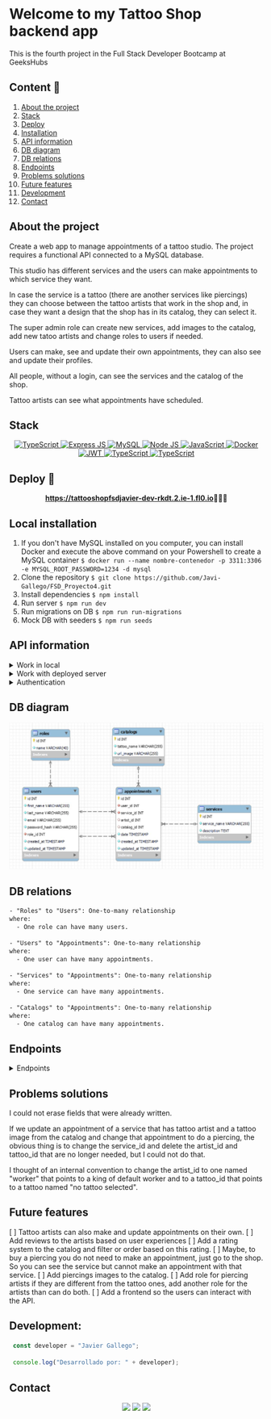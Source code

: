 # Welcome to my Tattoo Shop backend app
This is the fourth project in the Full Stack Developer Bootcamp at GeeksHubs


  ## Content 📝
  <ol>
    <li><a href="#about-the-project">About the project</a></li>
    <li><a href="#stack">Stack</a></li>
    <li><a href="#deploy-🚀">Deploy</a></li>
    <li><a href="#local-installation">Installation</a></li>
    <li><a href="#api-information">API information</a></li>
    <li><a href="#db-diagram">DB diagram</a></li>
    <li><a href="#db-relations">DB relations</a></li>
    <li><a href="#endpoints">Endpoints</a></li>
    <li><a href="#problems-solutions">Problems solutions</a></li>
    <li><a href="#future-features">Future features</a></li>
    <li><a href="#development">Development</a></li>
    <li><a href="#contact">Contact</a></li>
  </ol>


## About the project

Create a web app to manage appointments of a tattoo studio. The project requires a functional API connected to a MySQL database.

This studio has different services and the users can make appointments to which service they want.

In case the service is a tattoo (there are another services like piercings) they can choose between the tattoo artists that work in the shop and, in case they want a design that the shop has in its catalog, they can select it.

The super admin role can create new services, add images to the catalog, add new tatoo artists and change roles to users if needed.    

Users can make, see and update their own appointments, they can also see and update their profiles.

All people, without a login, can see the services and the catalog of the shop.

Tattoo artists can see what appointments have scheduled.


## Stack

<div align="center">
<a href="">
    <img src="https://img.shields.io/badge/TypeScript-3178C6?style=for-the-badge&logo=typescript&logoColor=white" alt="TypeScript" />
</a>
<a href="https://www.expressjs.com/">
    <img src= "https://img.shields.io/badge/express.js-%23c04d59.svg?style=for-the-badge&logo=express&logoColor=white" alt="Express JS"/>
</a>
<a href="">
    <img src="https://img.shields.io/badge/MySQL-4479A1?style=for-the-badge&logo=mysql&logoColor=white" alt="MySQL" />
</a>
<a href="https://nodejs.org/es/">
    <img src= "https://img.shields.io/badge/node.js-026E00?style=for-the-badge&logo=node.js&logoColor=white" alt="Node JS"/>
</a>
<a href="https://developer.mozilla.org/es/docs/Web/JavaScript">
    <img src= "https://img.shields.io/badge/javascipt-EFD81D?style=for-the-badge&logo=javascript&logoColor=black" alt="JavaScript"/>
</a>
<a href="">
<img src="https://img.shields.io/badge/Docker-2496ED?style=for-the-badge&logo=docker&logoColor=white" alt="Docker" />
</a>
<a href="">
    <img src="https://img.shields.io/badge/JWT-000000?style=for-the-badge&logo=jsonwebtokens&logoColor=white" alt="JWT" />
</a>
<a href="">
    <img src="https://img.shields.io/badge/bcrypt-3178C6?style=for-the-badge&" alt="TypeScript" />
</a>
<a href="">
    <img src="https://img.shields.io/badge/thunder-cc6636?style=for-the-badge" alt="TypeScript" />
</a>
 </div>

## Deploy 🚀
<div align="center">
    <a href="https://tattooshopfsdjavier-dev-rkdt.2.ie-1.fl0.io"><strong>https://tattooshopfsdjavier-dev-rkdt.2.ie-1.fl0.io</strong></a>🚀🚀🚀
</div>


## Local installation

1. If you don't have MySQL installed on you computer, you can install Docker and execute the above command on your Powershell to create a MySQL container
` $ docker run --name nombre-contenedor -p 3311:3306 -e MYSQL_ROOT_PASSWORD=1234 -d mysql `
2. Clone the repository
` $ git clone https://github.com/Javi-Gallego/FSD_Proyecto4.git `
3. Install dependencies
` $ npm install `
4. Run server
` $ npm run dev `
5. Run migrations on DB
` $ npm run run-migrations `
6. Mock DB with seeders
` $ npm run seeds `

## API information
<details>
<summary>Work in local</summary>
The repository has a .env_local_sample. You have to change its name to .env to work properly

In the HTTP directory there is a file named tattoo_shop_local.json, you can open it with 'Thunder Client' to have all the endpoints of the API.

For the endpoints examples below I will put the deployed url. In the tattoo_shop_local.json you have the url with your localhost.

If you will use the API in local, you need a connection to a DB and put the credentials in the .env as needed. These credentials are the user, the password for that user, the port to connect to the DB and the name of the database.
</details>

<details>
<summary>Work with deployed server</summary>
The repository has a .env_deploy_sample. You have to change its name to .env to work properly.

In the HTTP directory theres a file named tattoo_shop_deployed.json, you can open it with 'Thunder Client' to have all the endpoints of the API.
</details>

<details>
<summary>Authentication</summary>
When an endpoint needs authentication you must put the token given to you when you login in the Bearer Token field in "Auth". In the login endpoint I will put the super_admin email and password.

 !['imagen-auth'](./img/AuthenticationToken.JPG)

 For a fast comprehension we will use icons to show what is needed to see the endopoints:
 :angel: You must be logged as super_admin
 :man: You must be logged
 :earth_africa: This endpoint is global and can be viewed by everybody
 :lock: You can enter this endpoint if you are authenticated. If you are a user you can only search, update or retrieve your own things, if you are a super_admin you can change or retrieve all the records of the database.
</details>

## DB diagram
!['imagen-db'](./img/DB_relations.JPG)

## DB relations
    
    - "Roles" to "Users": One-to-many relationship
    where:
      - One role can have many users.

    - "Users" to "Appointments": One-to-many relationship
    where:
      - One user can have many appointments.

    - "Services" to "Appointments": One-to-many relationship
    where:
      - One service can have many appointments.

    - "Catalogs" to "Appointments": One-to-many relationship
    where:
      - One catalog can have many appointments.

## Endpoints

<details>
<summary>Endpoints</summary>


- AUTH
    - REGISTER :earth_africa:

            POST https://tattooshopfsdjavier-dev-rkdt.2.ie-1.fl0.io/api/auth/register
        body:
        ``` js
            {
                "first_name": "Alberto",
                "last_name": "Martínez",
                "email": "alberto@gmail.com",
                "password": "123456"
            }
        ```

    - LOGIN :earth_africa:

            POST https://tattooshopfsdjavier-dev-rkdt.2.ie-1.fl0.io/api/auth/login 
        body:
        ``` js
            {
                "email": "super_admin@gmail.com",
                "password": "123456"
            }
        ```
        This will be needed to obtain a token with super_admin credentials
        body:
        ``` js
            {
                "email": "javi@gmail.com",
                "password": "123456"
            }
        ```
        This will be needed to obtain a token with user credentials
- USERS
    - PROFILE :lock:

            GET https://tattooshopfsdjavier-dev-rkdt.2.ie-1.fl0.io/api/users/profile

        You must be logged in and you will see the profile of the user authenticated.

    - UPDATE PROFILE :lock:

            PUT https://tattooshopfsdjavier-dev-rkdt.2.ie-1.fl0.io/api/users?limit=10&page=1
            body:
        ``` js
            {
                { 
                    "email": "email",
                    "firstName": "firstname",
                    "lastName": "lastname",
                    "currentPassw": "pass",
                    "newPass": "newpass"
                }
            }
        ```
        You must be logged because it will show the profile based on the id that is encrypted in the token. You can change your first name, last name, email or your password. If you want to change your password you must put your current password and the new password. It has same validations as in the registration.
        Fields that want to be updated must be named in the body as in the example.
    - GET USERS :angel:

            GET https://tattooshopfsdjavier-dev-rkdt.2.ie-1.fl0.io/api/users?limit=10&page=1
            body:
        ``` js
            {
                { 
                    "email": "email",
                    "name": "firstname",
                    "lastname": "lastname",
                    "role": "rolename"
                }
            }
        ```
        This endponint has the query params "limit" and "page". "limit" is the number of records shown each time. If there are more registres than the limit they are shown in next pages.
        If you don't have any value in the body it will show every user in the database but you can put some entries that will work as filters, they are optional to put and the value must be exactly the same as in the database.
        You must be logged as super_admin to retrieve users.
    - UPDATE USER ROLE :angel:

            PUT https://tattooshopfsdjavier-dev-rkdt.2.ie-1.fl0.io/api/users/13/role
        body:
        ``` js
            {
                "userRole": 3
            }
        ```
        You must be logged as super_admin. In the url we pass the user id as a parameter and we should send the new role id of that user in the body. 
        1 -> super_admin
        2 -> admin
        3 -> user
        4 -> tattoo_artist
        5 -> worker
    - DELETE USER :angel:

            DELETE https://tattooshopfsdjavier-dev-rkdt.2.ie-1.fl0.io/api/users
        body:
        ``` js
            {
                "id": 10
            }
        ```
        You must be logged as super_admin. This time you must send the user id you want to delete in the body. 
- SERVICES
    - GET SERVICES :earth_africa:

            GET https://tattooshopfsdjavier-dev-rkdt.2.ie-1.fl0.io/api/services

        Everybody can see all the services provided by the shop. No authentication needed.
    - CREATE SERVICES :angel: 

            POST  https://tattooshopfsdjavier-dev-rkdt.2.ie-1.fl0.io/api/services
            body:
        ``` js
            {
                "serviceName": "name",
                "description": "description"    
            }
        ```
        You must be logged as super_admin to create a service. The body must have a "serviceName" and a "description" field.
    - UPDATE SERVICES :angel: 

            PUT  https://tattooshopfsdjavier-dev-rkdt.2.ie-1.fl0.io/api/services/:id
            body:
        ``` js
            {
                "serviceName": "name",
                "description": "description"
            }
        ```
        You must be logged as super_admin to update a service. The body must have a "serviceName" a "description" or both fields. The id of the updated service must be send via parameter in the url.
    - DELETE SERVICE :angel: 

            DELETE  https://tattooshopfsdjavier-dev-rkdt.2.ie-1.fl0.io/api/services
            body:
        ``` js
            {
                { 
                    "id": 6,
                }
            }
        ```
        You must be logged as super_admin to delete a service. The body must have the id of the service to be deleted

- CATALOG
    - GET CATALOG :earth_africa:

            GET https://tattooshopfsdjavier-dev-rkdt.2.ie-1.fl0.io/api/catalog

        Everybody can see all the tattoos int the catalog of the shop.

    - CREATE TATTOO

            POST  https://tattooshopfsdjavier-dev-rkdt.2.ie-1.fl0.io/api/catalog
            body:
        ``` js
            {
                "tattooName": "Rhino",
                "urlImage": "./img/rhino.jpg"
            }
        ```
        You must be logged as super_admin to create a tattoo. The body must have a "tattooName" and a "urlImage" field.
    - UPDATE TATTOO :angel: 

            PUT  https://tattooshopfsdjavier-dev-rkdt.2.ie-1.fl0.io/api/catalog/:id
            body:
        ``` js
            {
                "tattooName": "Rrrrrhino",
                "urlImage": "./img/rinrin.jpg"
            }
        ```
        You must be logged as super_admin to update a tattoo. The body must have a "serviceName" a "description" or both fields. The id of the updated tattoo must be send via parameter in the url.
    - DELETE TATTOO :angel: 

            DELETE  https://tattooshopfsdjavier-dev-rkdt.2.ie-1.fl0.io/api/catalog/:id

        You must be logged as super_admin to delete a tattoo. The id must be passed as parameter in the url

- APPOINTMENTS
    - GET APPOINTMENTS :lock:

            GET https://tattooshopfsdjavier-dev-rkdt.2.ie-1.fl0.io/api/appointments
            query examples:
        ``` js
            {
                ?id=5&serviceId=2&artistId=11&catalogId=2
            }
        ```

        Authentication needed. If you are a normal user you can only retrieve your appointments. Only appointmets posterior to the actual date are shown. A Filter can be applied as query params and the values that can be checked are id, serviceId, artistId and catalogId, all the fields are optionals.

    - CREATE APPOINTMENT :man:
    
            POST  https://tattooshopfsdjavier-dev-rkdt.2.ie-1.fl0.io/api/appointments
            body:
        ``` js
            {
                "serviceId": 5,
                "date": "2024-03-26 17:00:00"
            }
        ```
        You must be logged to create an appointment. In the body you must send all the fields needed. Only serviceId = 2 has the option of catalogId, and only serviceId 1, 2 and 3 have the option of artistId.
    - UPDATE APPOINTMENT :lock:

            PUT  https://tattooshopfsdjavier-dev-rkdt.2.ie-1.fl0.io/api/appointments:id
            body:
        ``` js
            {
                "serviceId": 2,
                "artistId": 11,
                "catalogId": 3,
                "date": "2024-03-17 11:00:00"
            }
        ```
        You must be logged to update an appointment. The id of the appointment must be passed as parameter in the url, in the body you can send all the fields you want to change. Only serviceId = 2 has the option of catalogId, and only serviceId 1, 2 and 3 have the option of artistId. If you are a normal user you can change only your own appointments. If you are logged as super admin, you can change every appointment of the DB.
    - DELETE APPOINTMENT :angel: 

            DELETE  https://tattooshopfsdjavier-dev-rkdt.2.ie-1.fl0.io/api/catalog/:id

        You must be logged as super_admin to delete a tattoo. The id must be passed as parameter in the url
</details>

## Problems solutions
I could not erase fields that were already written.

If we update an appointment of a service that has tattoo artist and a tattoo image from the catalog and change that appointment to do a piercing, the obvious thing is to change the service_id and delete the artist_id and tattoo_id that are no longer needed, but I could not do that.

I thought of an internal convention to change the artist_id to one named "worker" that points to a king of default worker and to a tattoo_id that points to a tattoo named "no tattoo selected".

## Future features
[ ] Tattoo artists can also make and update appointments on their own.
[ ] Add reviews to the artists based on user experiences
[ ] Add a rating system to the catalog and filter or order based on this rating.
[ ] Maybe, to buy a piercing you do not need to make an appointment, just go to the shop. So you can see the service but cannot make an appointment with that service.
[ ] Add piercings images to the catalog.
[ ] Add role for piercing artists if they are different from the tattoo ones, add another role for the artists than can do both.
[ ] Add a frontend so the users can interact with the API.

## Development:

``` js
 const developer = "Javier Gallego";

 console.log("Desarrollado por: " + developer);
```  

## Contact
<div align="center">
<a href = "mailto:galgar@gmail.com"><img src="https://img.shields.io/badge/Gmail-C6362C?style=for-the-badge&logo=gmail&logoColor=white" target="_blank"></a>
<a href="https://www.linkedin.com/in/javier-gallego-dev"><img src="https://img.shields.io/badge/-LinkedIn-%230077B5?style=for-the-badge&logo=linkedin&logoColor=white"></a>
<a href="https://github.com/Javi-Gallego"><img src="https://img.shields.io/badge/github-24292F?style=for-the-badge&logo=github&logoColor=white" target="_blank"></a>
</div>